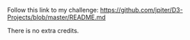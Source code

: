 Follow this link to my challenge: https://github.com/jpiter/D3-Projects/blob/master/README.md


There is no extra credits.